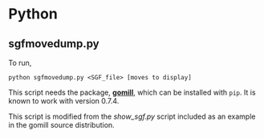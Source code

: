 # Python

## sgfmovedump.py

To run,
```
python sgfmovedump.py <SGF_file> [moves to display]
```

This script needs the package, **[gomill](http://mjw.woodcraft.me.uk/gomill/)**, which can be installed with `pip`.
It is known to work with version 0.7.4.

This script is modified from the *show_sgf.py* script included as an example in the gomill source distribution.
